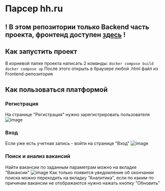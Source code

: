 # Парсер hh.ru
## **! В этом репозитории только Backend часть проекта, фронтенд доступен [здесь](https://github.com/da1zyer/hhparser.github.io) !**
## Как запустить проект
В корневой папке проекта написать 2 команды:
`docker compose build`
`docker compose up`
После этого открыть в браузере любой .html файл из Frontend-репозитория
## Как пользоваться платформой
### Регистрация
На странице "Регистрация" нужно зарегистрировать пользователя
![image](https://github.com/da1zyer/PracticeBack/assets/100045538/7cab05f3-1ce4-49d9-8774-65c37554b32c)
### Вход
Если уже есть учетная запись - войти на странице "Вход"
![image](https://github.com/da1zyer/PracticeBack/assets/100045538/dd3d2305-1352-4bb8-a904-27b3c2e71779)
### Поиск и анализ вакансий
Найти вакансии по заданным параметрам можно на вкладке "Вакансии"
![image](https://github.com/da1zyer/PracticeBack/assets/100045538/189e5d3f-a767-4d78-9565-67b3bd39bc0d)
Как только появится уведомление об окончании поиска можно переходить на вкладку "Аналитика", если по каким-то причинам вакансии не отображаются нужно нажать кнопку "Обновить"

